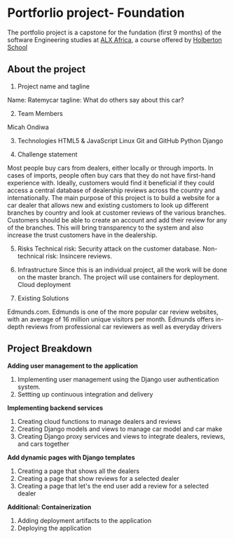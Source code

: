 # Portforlio project- Foundation 

The portfolio project is a capstone for the fundation (first 9 months) of the software Engineering studies at [ALX Africa](https://www.alxafrica.com/software-engineering-2022/), a course offered by [Holberton School](https://www.holbertonschool.com/)


## About the project
1. Project name and tagline

Name: Ratemycar
tagline: What do others say about this car? 

2. Team Members

Micah Ondiwa

3. Technologies
HTML5 & JavaScript 
Linux
Git and GitHub
Python
Django

4. Challenge statement

Most people buy cars from dealers, either locally or through imports. In cases of imports, people often buy cars that they do not have first-hand experience with. Ideally,  customers would find it beneficial if they could access a central database of dealership reviews across the country and internationally. The main purpose of this project is to build a website for a car dealer that allows new and existing customers to look up different branches by country and look at customer reviews of the various branches. Customers should be able to create an account and add their review for any of the branches. This will bring transparency to the system and also increase the trust customers have in the dealership.

5. Risks
Technical risk: Security attack on the customer database.
Non-technical risk: Insincere reviews.

6. Infrastructure
Since this is an individual project, all the work will be done on the master branch.
The project will use containers for deployment. 
Cloud deployment 

7. Existing Solutions

Edmunds.com. Edmunds is one of the more popular car review websites, with an average of 16 million unique visitors per month. Edmunds offers in-depth reviews from professional car reviewers as well as everyday drivers



## Project Breakdown

**Adding user management to the application**
1. Implementing user management using the Django user authentication system.
2. Settting up continuous integration and delivery

**Implementing backend services**
1. Creating cloud functions to manage dealers and reviews
2. Creating  Django models and views to manage car model and car make
3. Creating Django proxy services and views to integrate dealers, reviews, and cars together
 
**Add dynamic pages with Django templates**
1. Creating a page that shows all the dealers
2. Creating a page that show reviews for a selected dealer
3. Creating a page that let's the end user add a review for a selected dealer

**Additional: Containerization**
1. Adding deployment artifacts to the application
2. Deploying the application
